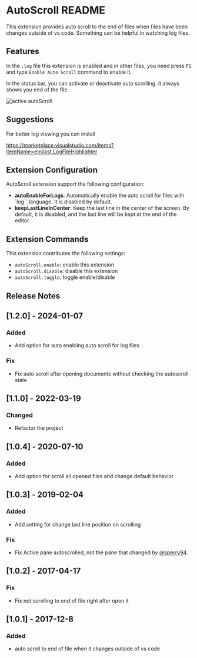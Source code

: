 # AutoScroll README

This extension provides auto scroll to the end of files when files have been changes outside of vs code.
Something can be helpful in watching log files.

## Features

In the `.log` file this extension is enabled and in other files, you need press `F1` and type `Enable Auto Scroll` command to enable it.

In the status bar, you can activate or deactivate auto scrolling. it always shows you end of the file.

![active autoScroll](images/autoscroll.gif)


## Suggestions

For better log viewing you can install

https://marketplace.visualstudio.com/items?itemName=emilast.LogFileHighlighter


## Extension Configuration

AutoScroll extension support the following configuration:

* **autoEnableForLogs**: Automatically enable the auto scroll for files with `log`` language. It is disabled by default.
* **keepLastLineInCenter**: Keep the last line in the center of the screen. By default, it is disabled, and the last line will be kept at the end of the editor.


## Extension Commands

This extension contributes the following settings:

* `autoScroll.enable`: enable this extension
* `autoScroll.disable`: disable this extension
* `autoScroll.toggle`: toggle enable/disable


## Release Notes

## [1.2.0] - 2024-01-07
### Added
- Add option for auto enabling auto scroll for log files

### Fix
- Fix auto scroll after opening documents without checking the autoscroll state

## [1.1.0] - 2022-03-19
### Changed 
- Refactor the project

## [1.0.4] - 2020-07-10
### Added
- Add option for scroll all opened files and change default behavior

## [1.0.3] - 2019-02-04
### Added
- Add setting for change last line position on scrolling

### Fix
- Fix Active pane autoscrolled, not the pane that changed by [@sperry94](https://github.com/sperry94).

## [1.0.2] - 2017-04-17
### Fix
- Fix not scrolling to end of file right after open it

## [1.0.1] - 2017-12-8
### Added
- auto scroll to end of file when it changes outside of vs code
